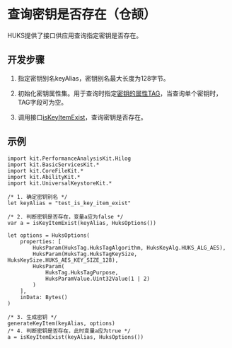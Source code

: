 # 查询密钥是否存在（仓颉）

HUKS提供了接口供应用查询指定密钥是否存在。

## 开发步骤

1. 指定密钥别名keyAlias，密钥别名最大长度为128字节。

2. 初始化密钥属性集。用于查询时指定[密钥的属性TAG](../../../../reference/source_zh_cn/UniversalKeystoreKit/cj-apis-security_huks.md#class-huksoptions)，当查询单个密钥时，TAG字段可为空。

3. 调用接口[isKeyItemExist](../../../../reference/source_zh_cn/UniversalKeystoreKit/cj-apis-security_huks.md#func-iskeyitemexiststring-huksoptions)，查询密钥是否存在。

## 示例

<!-- compile -->

```cangjie
import kit.PerformanceAnalysisKit.Hilog
import kit.BasicServicesKit.*
import kit.CoreFileKit.*
import kit.AbilityKit.*
import kit.UniversalKeystoreKit.*

/* 1. 确定密钥别名 */
let keyAlias = "test_is_key_item_exist"

/* 2. 判断密钥是否存在，变量a应为false */
var a = isKeyItemExist(keyAlias, HuksOptions())

let options = HuksOptions(
    properties: [
        HuksParam(HuksTag.HuksTagAlgorithm, HuksKeyAlg.HUKS_ALG_AES),
        HuksParam(HuksTag.HuksTagKeySize, HuksKeySize.HUKS_AES_KEY_SIZE_128),
        HuksParam(
            HuksTag.HuksTagPurpose,
            HuksParamValue.Uint32Value(1 | 2)
        )
    ],
    inData: Bytes()
)

/* 3. 生成密钥 */
generateKeyItem(keyAlias, options)
/* 4. 判断密钥是否存在，此时变量a应为true */
a = isKeyItemExist(keyAlias, HuksOptions())
```
